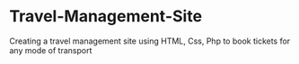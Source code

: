 # Travel-Management-Site
Creating a travel management site using HTML, Css, Php to book tickets for any mode of transport 
